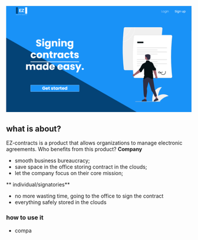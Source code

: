 ![This is an image](/app/assets/images/Readme/landingpage-ez.png)

## what is about?
EZ-contracts is a product that allows organizations to manage electronic agreements.
Who benefits from this product?
<strong>Company </strong>
- smooth business bureaucracy;
- save space in the office storing contract in the clouds;
- let the company focus on their core mission;

** individual/signatories**
- no more wasting time, going to the office to sign the contract
- everything safely stored in the clouds

### how to use it
- compa

